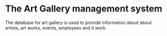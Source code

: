 # The Art Gallery management system
The database for art gallery is used to provide information about about artists, art works, events, employees and it work.

